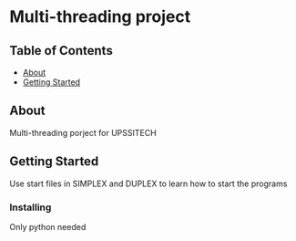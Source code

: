 # Multi-threading project

## Table of Contents

- [About](#about)
- [Getting Started](#getting_started)

## About <a name = "about"></a>

Multi-threading porject for UPSSITECH

## Getting Started <a name = "getting_started"></a>

Use start files in SIMPLEX and DUPLEX to learn how to start the programs


### Installing

Only python needed
